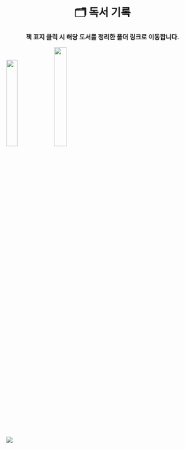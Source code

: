 <h1 align="center"> 🗂️ 독서 기록 </h1>

<h3 align="center">책 표지 클릭 시 해당 도서를 정리한 폴더 링크로 이동합니다.</h3>

[<img src="https://github.com/JeongwooHam/FE_Study_Logs/assets/123251211/18fcf11b-6892-45f9-889a-2c11df9ba81e" width="24%"/>](https://github.com/JeongwooHam/FE_Study_Logs/tree/master/%F0%9F%93%9A%20Bookshelf/%F0%9F%93%96%20grokking_simplicity)
[<img src="https://github.com/JeongwooHam/FE_Study_Logs/assets/123251211/4d0b142e-40c8-484d-8f95-cbf5d8ee6b88" width="25.7%" />](https://github.com/JeongwooHam/FE_Study_Logs/tree/master/%F0%9F%93%9A%20Bookshelf/%F0%9F%A6%8E%20modern_JS_deep_dive)

<!-- <img src="https://github.com/JeongwooHam/FE_Study_Logs/assets/123251211/c1d7201d-40cd-4695-bb73-864666cb257f" width="23.2%" />
<img src="https://github.com/JeongwooHam/FE_Study_Logs/assets/123251211/1f3aa978-f40c-448d-9a9b-38afe5d63133" width="24.2%" /> -->
<img src="https://github.com/JeongwooHam/FE_Study_Logs/assets/123251211/a2683f82-6a47-402b-9748-5148562f92e8"/>
